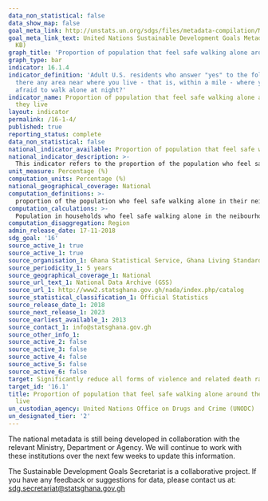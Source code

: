```yaml
---
data_non_statistical: false
data_show_map: false
goal_meta_link: http://unstats.un.org/sdgs/files/metadata-compilation/Metadata-Goal-16.pdf
goal_meta_link_text: United Nations Sustainable Development Goals Metadata (PDF 213
  KB)
graph_title: 'Proportion of population that feel safe walking alone around the area they live'
graph_type: bar
indicator: 16.1.4
indicator_definition: 'Adult U.S. residents who answer "yes" to the following: Is
  there any area near where you live - that is, within a mile - where you would be
  afraid to walk alone at night?'
indicator_name: Proportion of population that feel safe walking alone around the area
  they live
layout: indicator
permalink: /16-1-4/
published: true
reporting_status: complete
data_non_statistical: false
national_indicator_available: Proportion of population that feel safe walking alone around the area they live
national_indicator_description: >-
  This indicator refers to the proportion of the population who feel safe walking alone in their neighbourhood at night.
unit_measure: Percentage (%)
computation_units: Percentage (%)
national_geographical_coverage: National
computation_definitions: >-
  proportion of the population who feel safe walking alone in their neighbourhood at night.
computation_calculations: >-
  Population in households who feel safe walking alone in the neibourhood at night divided by population living in households and multiplied by 100
computation_disaggregation: Region
admin_release_date: 17-11-2018
sdg_goal: '16'
source_active_1: true
source_active_1: true
source_organisation_1: Ghana Statistical Service, Ghana Living Standards Survey
source_periodicity_1: 5 years 
source_geographical_coverage_1: National
source_url_text_1: National Data Archive (GSS)
source_url_1: http://www2.statsghana.gov.gh/nada/index.php/catalog
source_statistical_classification_1: Official Statistics
source_release_date_1: 2018
source_next_release_1: 2023
source_earliest_available_1: 2013
source_contact_1: info@statsghana.gov.gh
source_other_info_1:
source_active_2: false
source_active_3: false
source_active_4: false
source_active_5: false
source_active_6: false
target: Significantly reduce all forms of violence and related death rates everywhere
target_id: '16.1'
title: Proportion of population that feel safe walking alone around the area they
  live
un_custodian_agency: United Nations Office on Drugs and Crime (UNODC)
un_designated_tier: '2'
---
```

The national metadata is still being developed in collaboration with the relevant Ministry, Department or Agency.  We will continue to work with these institutions over the next few weeks to update this information.

The Sustainable Development Goals Secretariat is a collaborative project. If you have any feedback or suggestions for data, please contact us at: sdg.secretariat@statsghana.gov.gh
